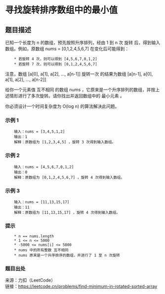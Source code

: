 # 寻找旋转排序数组中的最小值

## 题目描述

已知一个长度为 n 的数组，预先按照升序排列，经由 1 到 n 次 旋转 后，得到输入数组。例如，原数组 nums = [0,1,2,4,5,6,7] 在变化后可能得到：

```text
    * 若旋转 4 次，则可以得到 [4,5,6,7,0,1,2]
    * 若旋转 7 次，则可以得到 [0,1,2,4,5,6,7]
```

注意，数组 [a[0], a[1], a[2], ..., a[n-1]] 旋转一次 的结果为数组 [a[n-1], a[0], a[1], a[2], ..., a[n-2]]

给你一个元素值 互不相同 的数组 nums ，它原来是一个升序排列的数组，并按上述情形进行了多次旋转。请你找出并返回数组中的 最小元素 。

你必须设计一个时间复杂度为 O(log n) 的算法解决此问题。

### 示例 1

```text
    输入：nums = [3,4,5,1,2]
    输出：1
    解释：原数组为 [1,2,3,4,5] ，旋转 3 次得到输入数组。
```

### 示例 2

```text
    输入：nums = [4,5,6,7,0,1,2]
    输出：0
    解释：原数组为 [0,1,2,4,5,6,7] ，旋转 4 次得到输入数组。
```

### 示例 3

```text
    输入：nums = [11,13,15,17]
    输出：11
    解释：原数组为 [11,13,15,17] ，旋转 4 次得到输入数组。
```

### 提示

```text
    * n == nums.length
    * 1 <= n <= 5000
    * -5000 <= nums[i] <= 5000
    * nums 中的所有整数 互不相同
    * nums 原来是一个升序排序的数组，并进行了 1 至 n 次旋转
```

### 题目出处

来源：力扣（LeetCode）  
链接：<https://leetcode.cn/problems/find-minimum-in-rotated-sorted-array>

